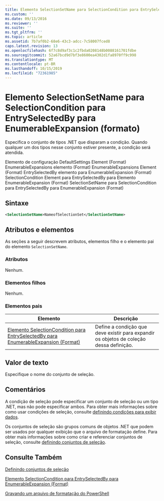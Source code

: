 ```yaml
---
title: Elemento SelectionSetName para SelectionCondition para EntrySelectedBy para EnumerableExpansion (Format) | Microsoft Docs
ms.custom: ''
ms.date: 09/13/2016
ms.reviewer: ''
ms.suite: ''
ms.tgt_pltfrm: ''
ms.topic: article
ms.assetid: 7b7af0b2-68e6-43c3-adcc-7c58007fced8
caps.latest.revision: 13
ms.openlocfilehash: 6f7c8d9af3c1c2fbda0208148b0088161701fdbe
ms.sourcegitcommit: 52a67bcd9d7bf3e8600ea4302d1fa8970ff9c998
ms.translationtype: MT
ms.contentlocale: pt-BR
ms.lasthandoff: 10/15/2019
ms.locfileid: "72361985"
---
```

# <a name="selectionsetname-element-for-selectioncondition-for-entryselectedby-for-enumerableexpansion-format"></a>Elemento SelectionSetName para SelectionCondition para EntrySelectedBy para EnumerableExpansion (formato)

Especifica o conjunto de tipos .NET que disparam a condição. Quando qualquer um dos tipos nesse conjunto estiver presente, a condição será atendida.

Elemento de configuração DefaultSettings Element (Format) EnumerableExpansions elemento (Format) EnumerableExpansions Element (Format) EntrySelectedBy elemento para EnumerableExpansion (Format) SelectionCondition Element para EntrySelectedBy para Elemento EnumerableExpansion (Format) SelectionSetName para SelectionCondition para EntrySelectedBy para EnumerableExpansion (Format)

## <a name="syntax"></a>Sintaxe

```xml
<SelectionSetName>NameofSelectionSet</SelectionSetName>
```

## <a name="attributes-and-elements"></a>Atributos e elementos

As seções a seguir descrevem atributos, elementos filho e o elemento pai do elemento `SelectionSetName`.

### <a name="attributes"></a>Atributos

Nenhum.

### <a name="child-elements"></a>Elementos filhos

Nenhum.

### <a name="parent-elements"></a>Elementos pais

|Elemento|Descrição|
|-------------|-----------------|
|[Elemento SelectionCondition para EntrySelectedBy para EnumerableExpansion (Format)](./selectioncondition-element-for-entryselectedby-for-enumerableexpansion-format.md)|Define a condição que deve existir para expandir os objetos de coleção dessa definição.|

## <a name="text-value"></a>Valor de texto

Especifique o nome do conjunto de seleção.

## <a name="remarks"></a>Comentários

A condição de seleção pode especificar um conjunto de seleção ou um tipo .NET, mas não pode especificar ambos. Para obter mais informações sobre como usar condições de seleção, consulte [definindo condições para exibir dados](./defining-conditions-for-displaying-data.md).

Os conjuntos de seleção são grupos comuns de objetos .NET que podem ser usados por qualquer exibição que o arquivo de formatação define. Para obter mais informações sobre como criar e referenciar conjuntos de seleção, consulte [definindo conjuntos de seleção](./defining-selection-sets.md).

## <a name="see-also"></a>Consulte Também

[Definindo conjuntos de seleção](./defining-selection-sets.md)

[Elemento SelectionCondition para EntrySelectedBy para EnumerableExpansion (Format)](./selectioncondition-element-for-entryselectedby-for-enumerableexpansion-format.md)

[Gravando um arquivo de formatação do PowerShell](./writing-a-powershell-formatting-file.md)
